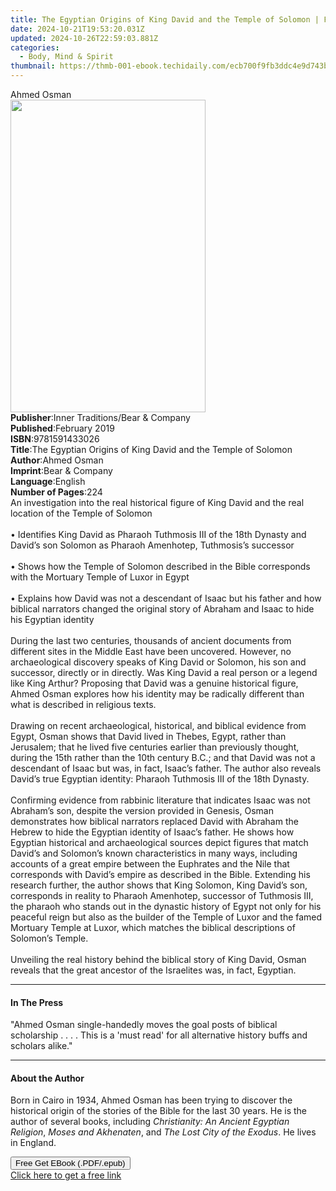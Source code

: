 ```yaml
---
title: The Egyptian Origins of King David and the Temple of Solomon | Free Book
date: 2024-10-21T19:53:20.031Z
updated: 2024-10-26T22:59:03.881Z
categories:
  - Body, Mind & Spirit
thumbnail: https://thmb-001-ebook.techidaily.com/ecb700f9fb3ddc4e9d743bc8c3011855dd6c79de772971bcef2fad92d862d69e.jpg
---
```

<main id="book-container">
  <div class="flex flex-col">
    <div class="book-brief flex-1 py-6 px-4 sm:p-6 md:py-10 md:px-8">
      <!-- brief-->
      <div class="book-brief-main">Ahmed Osman</div>
    </div>
    <div
      class="book-meta-info flex-1 grid gap-4 col-start-1 col-end-3 row-start-1 sm:mb-6 sm:grid-cols-4 lg:gap-6 lg:col-start-2 lg:row-end-6 lg:row-span-6 lg:mb-0"
    >
      <div
        class="book-meta-info-left place-content-center mt-4 p-4 text-sm leading-6 col-start-2 col-span-2 dark:text-slate-400"
      >
        <img
          class="w-full h-500 object-cover rounded-lg sm:h-255 sm:col-span-2 lg:col-span-full"
          src="https://img-001-ebook.techidaily.com/1b55904533959b165def0c97fe726cf0e632cc09437856a7620c59663177a35f.jpg"
          alt=""
          width="312"
          height="500"
        />
      </div>
      <div
        class="book-meta-info-right mt-2 col-start-1 row-start-2 col-span-3 self-center"
      >
        <!-- meta data  -->
        <div class="flex flex-col px-4 md:px-8">
          <div class="flex-1">
            <strong>Publisher</strong>:<span class="px-2"
              >Inner Traditions/Bear &amp; Company</span
            >
          </div>
          <div class="flex-1">
            <strong>Published</strong>:<span class="px-2">February 2019</span>
          </div>
          <div class="flex-1">
            <strong>ISBN</strong>:<span class="px-2">9781591433026</span>
          </div>
          <div class="flex-1">
            <strong>Title</strong>:<span class="px-2"
              >The Egyptian Origins of King David and the Temple of
              Solomon</span
            >
          </div>
          <div class="flex-1">
            <strong>Author</strong>:<span class="px-2">Ahmed Osman</span>
          </div>
          <div class="flex-1">
            <strong>Imprint</strong>:<span class="px-2"
              >Bear &amp; Company</span
            >
          </div>
          <div class="flex-1">
            <strong>Language</strong>:<span class="px-2">English</span>
          </div>
          <div class="flex-1">
            <strong>Number of Pages</strong>:<span class="px-2">224</span>
          </div>
        </div>
      </div>
    </div>
    <div class="book-description flex-1 py-6 px-4 sm:p-6 md:py-10 md:px-8">
      <div class="book-description-main">
        <div accordion-content="" id="description">
          An investigation into the real historical figure of King David and the
          real location of the Temple of Solomon <br /><br />• Identifies King
          David as Pharaoh Tuthmosis III of the 18th Dynasty and David’s son
          Solomon as Pharaoh Amenhotep, Tuthmosis’s successor <br /><br />•
          Shows how the Temple of Solomon described in the Bible corresponds
          with the Mortuary Temple of Luxor in Egypt <br /><br />• Explains how
          David was not a descendant of Isaac but his father and how biblical
          narrators changed the original story of Abraham and Isaac to hide his
          Egyptian identity <br /><br />During the last two centuries, thousands
          of ancient documents from different sites in the Middle East have been
          uncovered. However, no archaeological discovery speaks of King David
          or Solomon, his son and successor, directly or in directly. Was King
          David a real person or a legend like King Arthur? Proposing that David
          was a genuine historical figure, Ahmed Osman explores how his identity
          may be radically different than what is described in religious texts.
          <br /><br />Drawing on recent archaeological, historical, and biblical
          evidence from Egypt, Osman shows that David lived in Thebes, Egypt,
          rather than Jerusalem; that he lived five centuries earlier than
          previously thought, during the 15th rather than the 10th century B.C.;
          and that David was not a descendant of Isaac but was, in fact, Isaac’s
          father. The author also reveals David’s true Egyptian identity:
          Pharaoh Tuthmosis III of the 18th Dynasty. <br /><br />Confirming
          evidence from rabbinic literature that indicates Isaac was not
          Abraham’s son, despite the version provided in Genesis, Osman
          demonstrates how biblical narrators replaced David with Abraham the
          Hebrew to hide the Egyptian identity of Isaac’s father. He shows how
          Egyptian historical and archaeological sources depict figures that
          match David’s and Solomon’s known characteristics in many ways,
          including accounts of a great empire between the Euphrates and the
          Nile that corresponds with David’s empire as described in the Bible.
          Extending his research further, the author shows that King Solomon,
          King David’s son, corresponds in reality to Pharaoh Amenhotep,
          successor of Tuthmosis III, the pharaoh who stands out in the dynastic
          history of Egypt not only for his peaceful reign but also as the
          builder of the Temple of Luxor and the famed Mortuary Temple at Luxor,
          which matches the biblical descriptions of Solomon’s Temple.
          <br /><br />Unveiling the real history behind the biblical story of
          King David, Osman reveals that the great ancestor of the Israelites
          was, in fact, Egyptian.
        </div>
        <div class="accordion-fader"></div>
      </div>
    </div>
    <div class="book-excerpts flex-1 py-6 px-4 sm:p-6 md:py-10 md:px-8">
      <!-- excerpts-->
      <div class="book-excerpts-main">
        <hr />
        <h4 class="placeholder placeholder-heading">
          <span>In The Press</span>
        </h4>
        <p>
          "Ahmed Osman single-handedly moves the goal posts of biblical
          scholarship . . . . This is a 'must read' for all alternative history
          buffs and scholars alike."
        </p>
      </div>
    </div>
    <div class="book-about-author flex-1 py-6 px-4 sm:p-6 md:py-10 md:px-8">
      <!-- about author-->
      <div class="book-main-author-main">
        <hr />
        <h4 class="placeholder placeholder-heading">
          <span>About the Author</span>
        </h4>
        <p>
          Born in Cairo in 1934, Ahmed Osman has been trying to discover the
          historical origin of the stories of the Bible for the last 30 years.
          He is the author of several books, including
          <i>Christianity: An Ancient Egyptian Religion</i>,
          <i>Moses and Akhenaten</i>, and <i>The Lost City of the Exodus</i>. He
          lives in England.
        </p>
      </div>
    </div>
    <div class="book-free-get flex-1 py-6 px-4 sm:p-6 md:py-10 md:px-8">
      <button
        id="btn-free-get"
        class="bg-blue-500 hover:bg-blue-700 text-white font-bold py-2 px-4 rounded"
      >
        Free Get EBook (.PDF/.epub)
      </button>
      <div id="countdown-display" class="px-2 text-lg mt-2"></div>
      <a
        id="free-link"
        class="hidden bg-blue-500 hover:bg-blue-700 text-white font-bold py-2 px-4 rounded"
        href="https://www.ebooks.com/en-us/book/96164930/the-egyptian-origins-of-king-david-and-the-temple-of-solomon/ahmed-osman/"
        target="_blank"
        >Click here to get a free link</a
      >
    </div>
    <script>
      let countdownTime = 0;
      let countdownInterval = null;
      document
        .getElementById('btn-free-get')
        .addEventListener('click', startCountdown);
      function startCountdown() {
        countdownTime = new Date().getTime() + 60000 * 3;
        countdownInterval = setInterval(updateCountdown, 1000);
        document.getElementById('btn-free-get').disabled = true;
        document
          .getElementById('btn-free-get')
          .classList.add('bg-gray-500', 'cursor-not-allowed');
      }
      function updateCountdown() {
        let currentTime = new Date().getTime();
        let timeLeft = countdownTime - currentTime;
        let secondsLeft = Math.floor(timeLeft / 1000);
        document.getElementById('countdown-display').innerHTML =
          `Remaining time: ${secondsLeft} seconds.`;
        if (secondsLeft <= 0) {
          clearInterval(countdownInterval);
          document.getElementById('btn-free-get').classList.add('hidden');
          document.getElementById('free-link').classList.remove('hidden');
          document.getElementById('countdown-display').innerHTML = '';
        }
      }
    </script>
  </div>
</main>

<ins class="adsbygoogle"
      style="display:block"
      data-ad-client="ca-pub-7571918770474297"
      data-ad-slot="8358498916"
      data-ad-format="auto"
      data-full-width-responsive="true"></ins>
    
